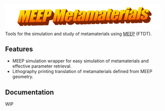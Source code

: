 ![](doc/img/wordart.png)
Tools for the simulation and study of metamaterials using [MEEP](https://github.com/NanoComp/meep) (FTDT).
 
## Features
- MEEP simulation wrapper for easy simulation of metamaterials and effective parameter retrieval.
- Lithography printing translation of metamaterials defined from MEEP geometry.

## Documentation
WIP